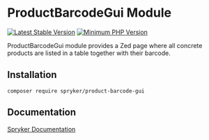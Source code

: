 # ProductBarcodeGui Module
[![Latest Stable Version](https://poser.pugx.org/spryker/product-barcode-gui/v/stable.svg)](https://packagist.org/packages/spryker/product-barcode-gui)
[![Minimum PHP Version](https://img.shields.io/badge/php-%3E%3D%208.3-8892BF.svg)](https://php.net/)

ProductBarcodeGui module provides a Zed page where all concrete products are listed in a table together with their barcode.

## Installation

```
composer require spryker/product-barcode-gui
```

## Documentation

[Spryker Documentation](https://docs.spryker.com)
